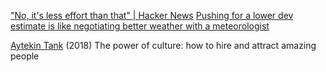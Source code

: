 
["No, it's less effort than that" | Hacker News](https://news.ycombinator.com/item?id=37964153)
[Pushing for a lower dev estimate is like negotiating better weather with a meteorologist](https://smartguess.is/blog/your-estimate-is-less-than-that/)

[Aytekin Tank](https://medium.com/swlh/the-power-of-culture-how-to-hire-and-attract-amazing-people-fd9e37b6d520)
(2018) The power of culture: how to hire and attract amazing people
